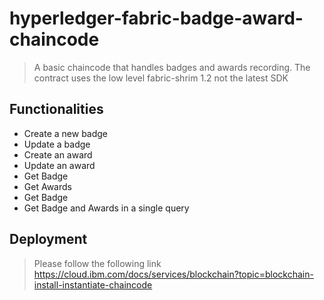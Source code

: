 # hyperledger-fabric-badge-award-chaincode
> A basic chaincode that handles badges and awards recording.
> The contract uses the low level fabric-shrim 1.2 not the latest SDK
## Functionalities
- Create a new badge
- Update a badge
- Create an award
- Update an award
- Get Badge
- Get Awards
- Get Badge
- Get Badge and Awards in a single query

## Deployment
> Please follow the following link https://cloud.ibm.com/docs/services/blockchain?topic=blockchain-install-instantiate-chaincode
